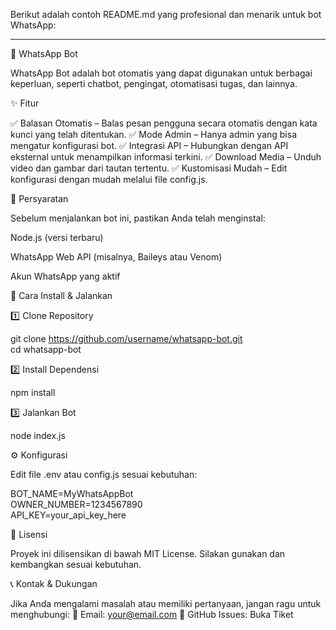 Berikut adalah contoh README.md yang profesional dan menarik untuk bot WhatsApp:


---

🤖 WhatsApp Bot

WhatsApp Bot adalah bot otomatis yang dapat digunakan untuk berbagai keperluan, seperti chatbot, pengingat, otomatisasi tugas, dan lainnya.

✨ Fitur

✅ Balasan Otomatis – Balas pesan pengguna secara otomatis dengan kata kunci yang telah ditentukan.
✅ Mode Admin – Hanya admin yang bisa mengatur konfigurasi bot.
✅ Integrasi API – Hubungkan dengan API eksternal untuk menampilkan informasi terkini.
✅ Download Media – Unduh video dan gambar dari tautan tertentu.
✅ Kustomisasi Mudah – Edit konfigurasi dengan mudah melalui file config.js.

📌 Persyaratan

Sebelum menjalankan bot ini, pastikan Anda telah menginstal:

Node.js (versi terbaru)

WhatsApp Web API (misalnya, Baileys atau Venom)

Akun WhatsApp yang aktif


🚀 Cara Install & Jalankan

1️⃣ Clone Repository

git clone https://github.com/username/whatsapp-bot.git  
cd whatsapp-bot

2️⃣ Install Dependensi

npm install

3️⃣ Jalankan Bot

node index.js

⚙️ Konfigurasi

Edit file .env atau config.js sesuai kebutuhan:

BOT_NAME=MyWhatsAppBot  
OWNER_NUMBER=1234567890  
API_KEY=your_api_key_here

📜 Lisensi

Proyek ini dilisensikan di bawah MIT License. Silakan gunakan dan kembangkan sesuai kebutuhan.

📞 Kontak & Dukungan

Jika Anda mengalami masalah atau memiliki pertanyaan, jangan ragu untuk menghubungi:
📧 Email: your@email.com
📌 GitHub Issues: Buka Tiket
